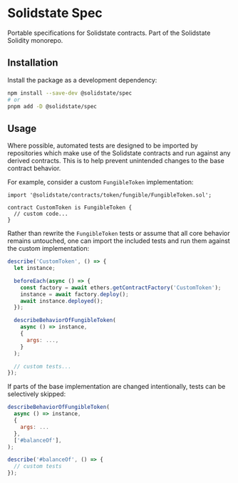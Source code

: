 # Solidstate Spec

Portable specifications for Solidstate contracts. Part of the Solidstate Solidity monorepo.

## Installation

Install the package as a development dependency:

```bash
npm install --save-dev @solidstate/spec
# or
pnpm add -D @solidstate/spec
```

## Usage

Where possible, automated tests are designed to be imported by repositories which make use of the Solidstate contracts and run against any derived contracts. This is to help prevent unintended changes to the base contract behavior.

For example, consider a custom `FungibleToken` implementation:

```solidity
import '@solidstate/contracts/token/fungible/FungibleToken.sol';

contract CustomToken is FungibleToken {
  // custom code...
}
```

Rather than rewrite the `FungibleToken` tests or assume that all core behavior remains untouched, one can import the included tests and run them against the custom implementation:

```javascript
describe('CustomToken', () => {
  let instance;

  beforeEach(async () => {
    const factory = await ethers.getContractFactory('CustomToken');
    instance = await factory.deploy();
    await instance.deployed();
  });

  describeBehaviorOfFungibleToken(
    async () => instance,
    {
      args: ...,
    }
  );

  // custom tests...
});
```

If parts of the base implementation are changed intentionally, tests can be selectively skipped:

```javascript
describeBehaviorOfFungibleToken(
  async () => instance,
  {
    args: ...
  },
  ['#balanceOf'],
);

describe('#balanceOf', () => {
  // custom tests
});
```
